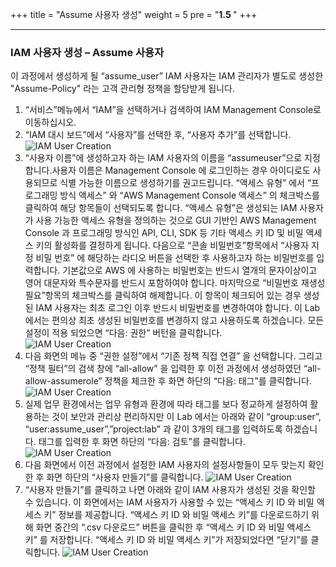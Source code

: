 +++
title = "Assume 사용자 생성"
weight = 5
pre = "<b>1.5 </b>"
+++

* * *
### IAM 사용자 생성 – Assume 사용자
이 과정에서 생성하게 될 “assume_user” IAM 사용자는 IAM 관리자가 별도로 생성한 "Assume-Policy" 라는 고객 관리형 정책을 할당받게 됩니다.

1.  “서비스”메뉴에서 “IAM”을 선택하거나 검색하여 IAM Management Console로 이동하십시오.
2. “IAM 대시 보드”에서 “사용자”를 선택한 후, “사용자 추가”를 선택합니다.
![IAM User Creation](/images/iam_adduser2.png)
3.  “사용자 이름”에 생성하고자 하는 IAM 사용자의 이름을 “assumeuser”으로 지정합니다.사용자 이름은 Management Console 에 로그인하는 경우 아이디로도 사용되므로 식별 가능한 이름으로 생성하기를 권고드립니다. “액세스 유형” 에서 “프로그래밍 방식 액세스” 와 “AWS Management Console 액세스” 의 체크박스를 클릭하여 해당 항목들이 선택되도록 합니다. “액세스 유형”은 생성되는 IAM 사용자가 사용 가능한 액세스 유형을 정의하는 것으로 GUI 기반인 AWS Management Console 과 프로그래밍 방식인 API, CLI, SDK 등 기타 액세스 키 ID 및 비밀 액세스 키의 활성화를 결정하게 됩니다. 다음으로 “콘솔 비밀번호”항목에서 “사용자 지정 비밀 번호” 에 해당하는 라디오 버튼을 선택한 후 사용하고자 하는 비밀번호를 입력합니다. 기본값으로 AWS 에 사용하는 비밀번호는 반드시 열개의 문자이상이고 영어 대문자와 특수문자를 반드시 포함하여야 합니다. 마지막으로 “비밀번호 재생성 필요”항목의 체크박스를 클릭하여 해제합니다. 이 항목이 체크되어 있는 경우 생성된 IAM 사용자는 최초 로그인 이후 반드시 비밀번호를 변경하여야 합니다. 이 Lab 에서는 편의상 최초 생성된 비밀번호를 변경하지 않고 사용하도록 하겠습니다. 모든 설정이 적용 되었으면 “다음: 권한” 버턴을 클릭합니다.  
![IAM User Creation](/images/iam_addassumeuser1.png)
4. 다음 화면의 메뉴 중 “권한 설정”에서 “기존 정책 직접 연결” 을 선택합니다. 그리고 “정책 필터”의 검색 창에 “all-allow” 을 입력한 후 이전 과정에서 생성하였던 “all-allow-assumerole” 정책을 체크한 후 화면 하단의 “다음: 태그”를 클릭합니다.
![IAM User Creation](/images/iam_addassumeuser2.png)          
5. 실제 업무 환경에서는 업무 유형과 환경에 따라 태그를 보다 정교하게 설정하여 활용하는 것이 보안과 관리상 편리하지만 이 Lab 에서는 아래와 같이 “group:user”, “user:assume_user”,”project:lab” 과 같이 3개의 태그를 입력하도록 하겠습니다. 태그를 입력한 후 화면 하단의 “다음: 검토”를 클릭합니다.
![IAM User Creation](/images/iam_addassumeuser3.png) 
6. 다음 화면에서 이전 과정에서 설정한 IAM 사용자의 설정사항들이 모두 맞는지 확인한 후 화면 하단의 “사용자 만들기”를 클릭합니다.
![IAM User Creation](/images/iam_addassumeuser4.png)           
7. “사용자 만들기”를 클릭하고 나면 아래와 같이 IAM 사용자가 생성된 것을 확인할 수 있습니다. 이 화면에서는 IAM 사용자가 사용할 수 있는 “액세스 키 ID 와 비밀 액세스 키” 정보를 제공합니다. “액세스 키 ID 와 비밀 액세스 키”를 다운로드하기 위해 화면 중간의 “.csv 다운로드” 버튼을 클릭한 후 “액세스 키 ID 와 비밀 액세스 키” 를 저장합니다. “액세스 키 ID 와 비밀 액세스 키”가 저장되었다면 “닫기”를 클릭합니다.
![IAM User Creation](/images/iam_addassumeuser5.png)

 